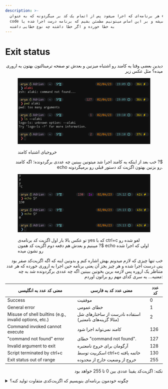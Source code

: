 ```yaml
---
description: >-
  هر برنامه‌ای که اجرا می‌شود پس از اتمام یک کد بر میگردونه که به عنوان exit
  code شناخته می‌شه و بر این اساس میتونیم مطمئن بشیم که برنامه درست اجرا شده یا
  به خطا خورده و اگر خطا داشته چه نوع خطایی داشته
---
```


# Exit status

<p align="right">دیدین بعضی وقتا یه کامند رو اشتباه میزنین و بعدش تو صفحه ترمینالتون بهتون یه اروری میده؟ مثل عکس زیر</p>

<figure><img src=".gitbook/assets/image (1).png" alt=""><figcaption><p>خروجیای اشتباه کامند</p></figcaption></figure>

<p align="right">خب بعد از اینکه یه کامند اجرا شد میتونین ببینین چه عددی برگردونده؛ اگه کامند ?$ echo رو بزنین بهتون اگزیت کد دستور قبلی رو برمیگردونه.</p>

<figure><img src=".gitbook/assets/image.png" alt=""><figcaption><p>تو عکس بالا بار اول اگزیت کد برنامه‌ی yes که با ctrl+c لغو شده رو میبنیم و بعدش هم دفعه دوم اگزیت کد همون ?$ echo اولی که اجرا شده رو نشون میده</p></figcaption></figure>

<p align="right">خب تنها چیزی که لازم میدونم بهش اشاره کنم و بدونین اینه که اگه اگزیت‌کد صفر بود ینی درست اجرا شده و هر چیز بجز آن یعنی برنامه حین اجرا به اروری خورده که هر عدد متناظر یک اروره پس لازمه برین بخونین ببینین اگه چه عددی برگردونده شد به چه معنیه... یه سری کدای مهم رو براتون اوردم:</p>

| معنی کد عدد به انگلیسی                                 | معنی عدد کد به فارسی                                     | عدد کد |
| ------------------------------------------------------ | -------------------------------------------------------- | ------ |
| Success                                                | موفقیت                                                   | 0      |
| General error                                          | خطای عمومی                                               | 1      |
| Misuse of shell builtins (e.g., invalid options, etc.) | استفاده نادرست از ساختارهای شل (مثالا گزینه‌های نامعتبر) | 2      |
| Command invoked cannot execute                         | کامند نمی‌تواند اجرا شود                                 | 126    |
| "command not found" error                              | خطای "command not found".                                | 127    |
| Invalid argument to exit                               | آرگومان برای خروج نامعتبره                               | 128    |
| Script terminated by ctrl+c                            | اسکریپت توسط ctrl+c خاتمه یافته                          | 130    |
| Exit status out of range                               | خروج از وضعیت خارج از محدوده                             | 255    |

<p align="right">نکته: اگزیت‌کد یقینا عددی بین 0 تا 255 خواهد بود</p>

<details>

<summary>چگونه خودمون برنامه‌ای بنویسیم که اگزیت‌کدی متفاوت تولید کنه؟</summary>

<p align="right">کد پایین به زبان پایتون نوشته شده که یه ورودی از شما میگیره و با همون ورودی اگزیت میکنه</p>

```python
#!/usr/bin/env python
from sys import exit
def main():
    n = int(input("Enter a number to specify exit code: "))%256
    exit(n)


if __name__ == "__main__":
    main()
```

<p align="right">کد بعدی هم به زبان c نوشته شده.</p>

```c
#include <stdio.h>

int main(void)
{
    int n = 0;
    printf("Enter a number to specify exit code: ");
    scanf("%d", &n);
    n%=256;
    return n;
}
```

<p align="right">کد بعدی هم به زبان bash نوشته شده.</p>

```bash
#!/bin/bash

echo "Enter a number to specify exit code: "
read n

exit $n
```

<p align="right">من با این سه تا زبان اوکیم و اینها و میشه گفت تو هر زبان برنامه‌نویسی و اسکریپت‌نویسی چنین چیزی هست و شما با توجه به منطق برنامتون میتونین مشخص کنین که چطور کار کنه.</p>

</details>

